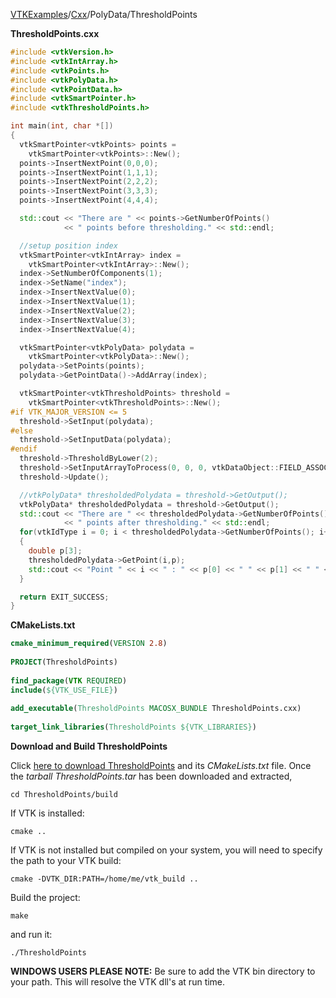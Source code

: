 [VTKExamples](/home/)/[Cxx](/Cxx)/PolyData/ThresholdPoints

**ThresholdPoints.cxx**
```c++
#include <vtkVersion.h>
#include <vtkIntArray.h>
#include <vtkPoints.h>
#include <vtkPolyData.h>
#include <vtkPointData.h>
#include <vtkSmartPointer.h>
#include <vtkThresholdPoints.h>

int main(int, char *[])
{
  vtkSmartPointer<vtkPoints> points =
    vtkSmartPointer<vtkPoints>::New();
  points->InsertNextPoint(0,0,0);
  points->InsertNextPoint(1,1,1);
  points->InsertNextPoint(2,2,2);
  points->InsertNextPoint(3,3,3);
  points->InsertNextPoint(4,4,4);

  std::cout << "There are " << points->GetNumberOfPoints()
            << " points before thresholding." << std::endl;

  //setup position index
  vtkSmartPointer<vtkIntArray> index =
    vtkSmartPointer<vtkIntArray>::New();
  index->SetNumberOfComponents(1);
  index->SetName("index");
  index->InsertNextValue(0);
  index->InsertNextValue(1);
  index->InsertNextValue(2);
  index->InsertNextValue(3);
  index->InsertNextValue(4);

  vtkSmartPointer<vtkPolyData> polydata =
    vtkSmartPointer<vtkPolyData>::New();
  polydata->SetPoints(points);
  polydata->GetPointData()->AddArray(index);

  vtkSmartPointer<vtkThresholdPoints> threshold =
    vtkSmartPointer<vtkThresholdPoints>::New();
#if VTK_MAJOR_VERSION <= 5
  threshold->SetInput(polydata);
#else
  threshold->SetInputData(polydata);
#endif
  threshold->ThresholdByLower(2);
  threshold->SetInputArrayToProcess(0, 0, 0, vtkDataObject::FIELD_ASSOCIATION_POINTS, "index");
  threshold->Update();

  //vtkPolyData* thresholdedPolydata = threshold->GetOutput();
  vtkPolyData* thresholdedPolydata = threshold->GetOutput();
  std::cout << "There are " << thresholdedPolydata->GetNumberOfPoints()
            << " points after thresholding." << std::endl;
  for(vtkIdType i = 0; i < thresholdedPolydata->GetNumberOfPoints(); i++)
  {
    double p[3];
    thresholdedPolydata->GetPoint(i,p);
    std::cout << "Point " << i << " : " << p[0] << " " << p[1] << " " << p[2] << std::endl;
  }

  return EXIT_SUCCESS;
}
```
**CMakeLists.txt**
```cmake
cmake_minimum_required(VERSION 2.8)
 
PROJECT(ThresholdPoints)
 
find_package(VTK REQUIRED)
include(${VTK_USE_FILE})
 
add_executable(ThresholdPoints MACOSX_BUNDLE ThresholdPoints.cxx)
 
target_link_libraries(ThresholdPoints ${VTK_LIBRARIES})
```

**Download and Build ThresholdPoints**

Click [here to download ThresholdPoints](https://github.com/lorensen/VTKWikiExamplesTarballs/raw/master/ThresholdPoints.tar) and its *CMakeLists.txt* file.
Once the *tarball ThresholdPoints.tar* has been downloaded and extracted,
```
cd ThresholdPoints/build 
```
If VTK is installed:
```
cmake ..
```
If VTK is not installed but compiled on your system, you will need to specify the path to your VTK build:
```
cmake -DVTK_DIR:PATH=/home/me/vtk_build ..
```
Build the project:
```
make
```
and run it:
```
./ThresholdPoints
```
**WINDOWS USERS PLEASE NOTE:** Be sure to add the VTK bin directory to your path. This will resolve the VTK dll's at run time.

